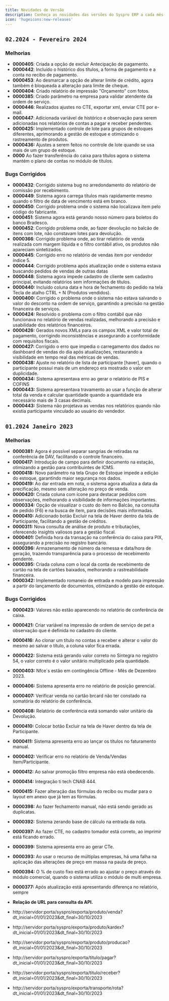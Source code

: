 ```yaml
---
title: Novidades de Versão
description: Conheça as novidades das versões do Syspro ERP a cada mês.
icon: 'hugeicons:new-releases'
---
```


## `02.2024 - Fevereiro 2024`

### Melhorias

- **0000405**: Criada a opção de excluir Antecipação de pagamento.
- **0000442**: Incluído o histórico dos títulos, a forma de pagamento e a conta no recibo de pagamento.
- **0000453**: Ao desmarcar a opção de alterar limite de crédito, agora também é bloqueada a alteração para limite de cheque.
- **0000404**: Criado relatório de impressão "Orçamento" com fotos.
- **0000385**: Criado parâmetro na empresa para validar atendente da ordem de serviço.
- **0000446**: Realizados ajustes no CTE, exportar xml, enviar CTE por e-mail.
- **0000447**: Adicionada variável de histórico e observação para serem adicionadas nos relatórios de contas a pagar e receber pendentes.
- **0000425:** Implementado controle de lote para grupos de estoques diferentes, aprimorando a gestão de estoque e otimizando o rastreamento de produtos.
- **0000436:** Ajustes a serem feitos no controle de lote quando se usa mais de um grupo de estoque.
- **0000** Ao fazer transferência do caixa para títulos agora o sistema mantém o plano de contas no módulo de títulos.

### Bugs Corrigidos

- **0000432**: Corrigido sistema bug no arredondamento do relatório de comissão por recebimento.
- **0000449**: Sistema agora carrega títulos mais rapidamente mesmo quando o filtro de data de vencimento está em branco.
- **0000450**: Corrigido problema onde o sistema não localizava item pelo código do fabricante.
- **0000451**: Sistema agora está gerando nosso número para boletos do banco Bradesco.
- **0000452**: Corrigido problema onde, ao fazer devolução no balcão de itens com lote, não constavam lotes para devolução.
- **0000366**: Corrigido problema onde, ao tirar relatório de venda realizada com margem líquida e o filtro contábil ativo, os produtos não apareciam sintetizados.
- **0000445**: Corrigido erro no relatório de vendas item por vendedor índice 5.
- **0000444**: Corrigido problema após atualização onde o sistema estava buscando pedidos de vendas de outras datas
- **0000448**: Sistema agora impede cadastro de cliente sem cadastro principal, evitando relatórios sem informações de títulos.
- **0000440:** Incluído coluna data e hora de fechamento do pedido na tela Tecla de atalho CTRL + N (Produtos vendidos).
- **0000400:** Corrigido o problema onde o sistema não estava salvando o valor do desconto na ordem de serviço, garantindo a precisão na gestão financeira de serviços.
- **0000424:** Resolvido o problema com o filtro contábil que não funcionava no relatório de vendas realizadas, melhorando a precisão e usabilidade dos relatórios financeiros.
- **0000426:** Gerados novos XMLs para os campos XML e valor total de pagamento, corrigindo inconsistências e assegurando a conformidade com requisitos fiscais.
- **0000427:** Corrigido o erro que impedia o carregamento dos dados no dashboard de vendas do dia após atualizações, restaurando a visibilidade em tempo real das métricas de vendas.
- **0000438:** Ajuste no relatório de lista de participante [haver], quando o participante possuí mais de um endereço era mostrado o valor em duplicidade.
- **0000434:** Sistema apresentava erro ao gerar o relatório de PIS e COFINS
- **0000443:** Sistema apresentava travamento ao usar a função de alterar total da venda e calcular quantidade quando a quantidade era necessário mais de 3 casas decimais.
- **0000443:** Sistema não projetava as vendas nos relatórios quando não existia participante vinculado ao usuário do vendedor.

## `01.2024 Janeiro 2023`

### Melhorias

- **0000381:** Agora é possível separar sangrias de retiradas na conferência de DAV, facilitando o controle financeiro.
- **0000417:** Introdução de campo para definir documento na estação, otimizando a gestão para contribuintes de ICMS.
- **0000418:** Novo parâmetro na tela Grupo de Estoque impede a edição do estoque, garantindo maior segurança nos dados.
- **0000419:** Ao dar entrada em nota, o sistema agora atualiza a data da precificação, mesmo sem alteração no preço de venda.
- **0000420:** Criada coluna com ícone para destacar pedidos com observações, melhorando a visibilidade de informações importantes.
- **0000334:** Opção de visualizar o custo do item no Balcão, na consulta de pedido (F6) e na busca de item, para decisões mais informadas.
- **0000410:** Adicionado botão Excluir na tela de Haver dentro da tela de Participante, facilitando a gestão de créditos.
- **0000311:** Nova consulta de análise de produto e tributações, oferecendo insights valiosos para a gestão fiscal.
- **0000401:** Definida hora da transação na conferência do caixa para PIX, assegurando a precisão no registro bancário.
- **0000396:** Armazenamento de número da remessa e data/hora de geração, trazendo transparência para o processo de recebimento pendente.
- **0000395:** Criada coluna com o local da conta de recebimento de cartão na tela de cartões baixados, melhorando a rastreabilidade financeira.
- **0000342:** Implementado romaneio de entrada e modelo para impressão a partir do lançamento de documentos, otimizando a gestão de estoque.

### Bugs Corrigidos

- **0000423:** Valores não estão aparecendo no relatório de conferência de caixa.
- **0000421:** Criar variável na impressão de ordem de serviço de pet a observação que é definida no cadastro do cliente.
- **0000416:** Ao clonar um título no contas a receber e alterar o valor do mesmo ao salvar o título, a coluna valor fica errada.
- **0000422:** Sistema está gerando valor correto no Sintegra no registro 54, o valor correto é o valor unitário multiplicado pela quantidade.
- **0000403:** Nfce´s estão em contingência Offline - Mês de Dezembro 2023.
- **0000406:** Sistema apresenta erro no relatório de posição gerencial.
- **0000407:** Verificar venda no cartão brcard não ter constado na somatória do relatório de conferência.
- **0000408:** Relatório de conferência está somando valor unitário da Devolução.
- **0000410:** Colocar botão Excluir na tela de Haver dentro da tela de Participante.
- **0000411:** Sistema apresenta erro ao lançar os títulos no faturamento manual.
- **0000402:** Verificar erro no relatório de Venda/Vendas Item/Participante.
- **0000412:** Ao salvar promoção filtro empresa não está obedecendo.
- **0000414:** Integração ti tech CNAB 444.
- **0000415:** Fazer alteração das fórmulas do recibo ou mudar para o layout em anexo que já tem as fórmulas.
- **0000398:** Ao fazer fechamento manual, não está sendo gerado as duplicatas.
- **0000392:** Sistema zerando base de cálculo na entrada da nota.
- **0000397:** Ao fazer CTE, no cadastro tomador está correto, ao imprimir está ficando errado.
- **0000399:** Sistema apresenta erro ao gerar CTe.
- **0000393:** Ao usar o recurso de múltiplas empresas, há uma falha na aplicação das alterações de preço em massa na pauta de preço.
- **0000394:** O % de custo fixo está errado ao ajustar o preço através do módulo comercial, quando o sistema utiliza o módulo de multi empresa.
- **0000377:** Após atualização está apresentando diferença no relatório, sempre

- **Relação de URL para consulta da API.**
- http://servidor:porta/syspro/exporta/produto/venda?dt_inicial=01/01/2023&dt_final=30/10/2023
- http://servidor:porta/syspro/exporta/produto/kardex?dt_inicial=01/01/2023&dt_final=30/10/2023
- http://servidor:porta/syspro/exporta/produto/producao?dt_inicial=01/01/2023&dt_final=30/10/2023
- http://servidor:porta/syspro/exporta/titulo/pagar?dt_inicial=01/01/2023&dt_final=30/10/2023
- http://servidor:porta/syspro/exporta/titulo/receber?dt_inicial=01/01/2023&dt_final=30/10/2023
- http://servidor:porta/syspro/exporta/transporte/rota?dt_inicial=01/01/2023&dt_final=30/10/2023
